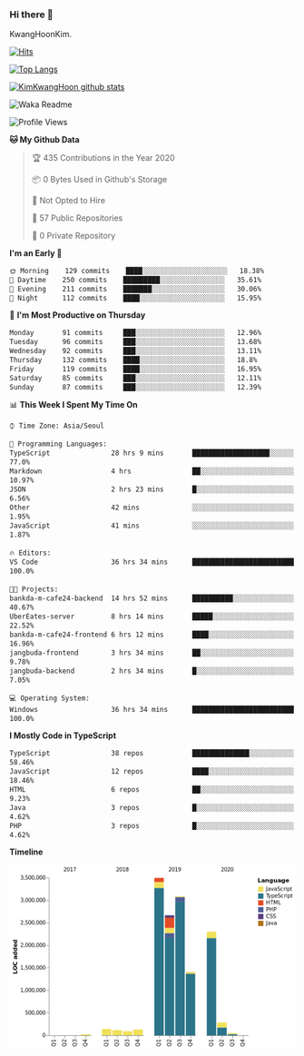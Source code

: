 ### Hi there 👋

KwangHoonKim.

[![Hits](https://hits.seeyoufarm.com/api/count/incr/badge.svg?url=https%3A%2F%2Fgithub.com%2Frhkdgns95)](https://hits.seeyoufarm.com)  

[![Top Langs](https://github-readme-stats.vercel.app/api/top-langs/?username=rhkdgns95&layout=compact)](https://github.com/anuraghazra/github-readme-stats)   

[![KimKwangHoon github stats](https://github-readme-stats.vercel.app/api?username=rhkdgns95&show_icons=true)](https://github.com/anuraghazra/github-readme-stats)  



<!--
**rhkdgns95/rhkdgns95** is a ✨ _special_ ✨ repository because its `README.md` (this file) appears on your GitHub profile.

Here are some ideas to get you started:

- 🔭 I’m currently working on ...
- 🌱 I’m currently learning ...
- 👯 I’m looking to collaborate on ...
- 🤔 I’m looking for help with ...
- 💬 Ask me about ...
- 📫 How to reach me: ...
- 😄 Pronouns: ...
- ⚡ Fun fact: ...
-->



![Waka Readme](https://github.com/rhkdgns95/rhkdgns95/workflows/Waka%20Readme/badge.svg)
<!--START_SECTION:waka-->
![Profile Views](http://img.shields.io/badge/Profile%20Views-8-blue)

**🐱 My Github Data** 

> 🏆 435 Contributions in the Year 2020
 > 
> 📦 0 Bytes Used in Github's Storage 
 > 
> 🚫 Not Opted to Hire
 > 
> 📜 57 Public Repositories
 > 
> 🔑 0 Private Repository 
 > 
**I'm an Early 🐤** 

```text
🌞 Morning    129 commits    ████░░░░░░░░░░░░░░░░░░░░░   18.38% 
🌆 Daytime    250 commits    █████████░░░░░░░░░░░░░░░░   35.61% 
🌃 Evening    211 commits    ███████░░░░░░░░░░░░░░░░░░   30.06% 
🌙 Night      112 commits    ████░░░░░░░░░░░░░░░░░░░░░   15.95%

```
📅 **I'm Most Productive on Thursday** 

```text
Monday       91 commits     ███░░░░░░░░░░░░░░░░░░░░░░   12.96% 
Tuesday      96 commits     ███░░░░░░░░░░░░░░░░░░░░░░   13.68% 
Wednesday    92 commits     ███░░░░░░░░░░░░░░░░░░░░░░   13.11% 
Thursday     132 commits    ████░░░░░░░░░░░░░░░░░░░░░   18.8% 
Friday       119 commits    ████░░░░░░░░░░░░░░░░░░░░░   16.95% 
Saturday     85 commits     ███░░░░░░░░░░░░░░░░░░░░░░   12.11% 
Sunday       87 commits     ███░░░░░░░░░░░░░░░░░░░░░░   12.39%

```


📊 **This Week I Spent My Time On** 

```text
⌚︎ Time Zone: Asia/Seoul

💬 Programming Languages: 
TypeScript               28 hrs 9 mins       ███████████████████░░░░░░   77.0% 
Markdown                 4 hrs               ██░░░░░░░░░░░░░░░░░░░░░░░   10.97% 
JSON                     2 hrs 23 mins       █░░░░░░░░░░░░░░░░░░░░░░░░   6.56% 
Other                    42 mins             ░░░░░░░░░░░░░░░░░░░░░░░░░   1.95% 
JavaScript               41 mins             ░░░░░░░░░░░░░░░░░░░░░░░░░   1.87%

🔥 Editors: 
VS Code                  36 hrs 34 mins      █████████████████████████   100.0%

🐱‍💻 Projects: 
bankda-m-cafe24-backend  14 hrs 52 mins      ██████████░░░░░░░░░░░░░░░   40.67% 
UberEates-server         8 hrs 14 mins       █████░░░░░░░░░░░░░░░░░░░░   22.52% 
bankda-m-cafe24-frontend 6 hrs 12 mins       ████░░░░░░░░░░░░░░░░░░░░░   16.96% 
jangbuda-frontend        3 hrs 34 mins       ██░░░░░░░░░░░░░░░░░░░░░░░   9.78% 
jangbuda-backend         2 hrs 34 mins       █░░░░░░░░░░░░░░░░░░░░░░░░   7.05%

💻 Operating System: 
Windows                  36 hrs 34 mins      █████████████████████████   100.0%

```

**I Mostly Code in TypeScript** 

```text
TypeScript               38 repos            ██████████████░░░░░░░░░░░   58.46% 
JavaScript               12 repos            ████░░░░░░░░░░░░░░░░░░░░░   18.46% 
HTML                     6 repos             ██░░░░░░░░░░░░░░░░░░░░░░░   9.23% 
Java                     3 repos             █░░░░░░░░░░░░░░░░░░░░░░░░   4.62% 
PHP                      3 repos             █░░░░░░░░░░░░░░░░░░░░░░░░   4.62%

```


**Timeline**

![Chart not found](https://github.com/rhkdgns95/rhkdgns95/blob/master/charts/bar_graph.png) 


<!--END_SECTION:waka-->
